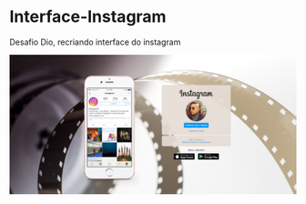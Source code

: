 # Interface-Instagram
Desafio Dio, recriando interface do instagram 
<p>
<img src="/img/interface instagram.jpg" />
 </p>
